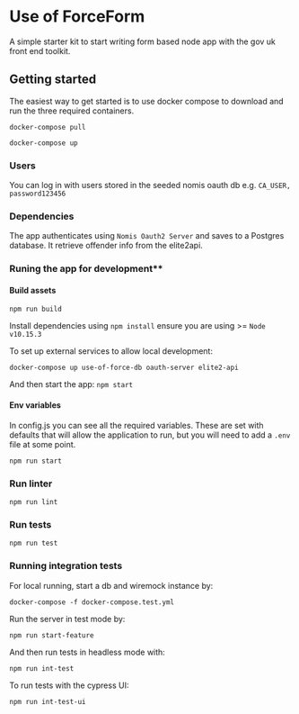 # Use of ForceForm
A simple starter kit to start writing form based node app with the gov uk front end toolkit.


## Getting started
The easiest way to get started is to use docker compose to download and run the three required containers.

`docker-compose pull`

`docker-compose up`

### Users
You can log in with users stored in the seeded nomis oauth db e.g. `CA_USER, password123456`

### Dependencies
The app authenticates using `Nomis Oauth2 Server` and saves to a Postgres database.
It retrieve offender info from the elite2api.

### Runing the app for development**

#### Build assets
`npm run build`

Install dependencies using `npm install` ensure you are using >= `Node v10.15.3`

To set up external services to allow local development:

`docker-compose up use-of-force-db oauth-server elite2-api`

And then start the app:
`npm start`

#### Env variables
In config.js you can see all the required variables. These are set with defaults that will allow the application to run, but you will need to add a `.env` file at some point.

`npm run start`

### Run linter

`npm run lint`

### Run tests

`npm run test`

### Running integration tests

For local running, start a db and wiremock instance by:

`docker-compose -f docker-compose.test.yml`

Run the server in test mode by:

`npm run start-feature`

And then run tests in headless mode with:

`npm run int-test`

To run tests with the cypress UI:

`npm run int-test-ui`
